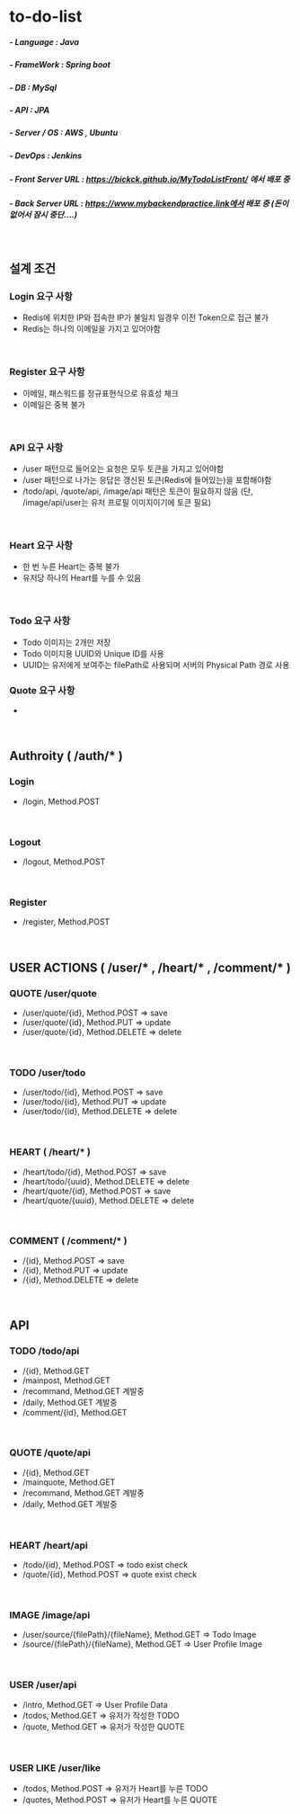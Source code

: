 # to-do-list

##### - Language    : Java
##### - FrameWork   : Spring boot
##### - DB          : MySql
##### - API         : JPA
##### - Server / OS : AWS , Ubuntu
##### - DevOps      : Jenkins
##### - Front Server URL :  https://bickck.github.io/MyTodoListFront/ 에서 배포 중
##### - Back Server URL :  https://www.mybackendpractice.link에서 배포 중 (돈이 없어서 잠시 중단....)

<br/>

## 설계 조건
### Login 요구 사항
  - Redis에 위치한 IP와 접속한 IP가 불일치 일경우 이전 Token으로 접근 불가
  - Redis는 하나의 이메일을 가지고 있어야함

<br/>

### Register 요구 사항
  - 이메일, 패스워드를 정규표현식으로 유효성 체크
  - 이메일은 중복 불가

<br/>

### API 요구 사항
  - /user 패턴으로 들어오는 요청은 모두 토큰을 가지고 있어야함
  - /user 패턴으로 나가는 응답은 갱신된 토큰(Redis에 들어있는)을 포함해야함
  - /todo/api, /quote/api, /image/api 패턴은 토큰이 필요하지 않음 (단, /image/api/user는 유저 프로필 이미지이기에 토큰 필요)

<br/>

### Heart 요구 사항
  - 한 번 누른 Heart는 중복 불가
  - 유저당 하나의 Heart를 누를 수 있음

<br/>

### Todo 요구 사항
  - Todo 이미지는 2개만 저장
  - Todo 이미지용 UUID와 Unique ID를 사용 
  - UUID는 유저에게 보여주는 filePath로 사용되며 서버의 Physical Path 경로 사용

### Quote 요구 사항
  - 

<br/>

## Authroity ( /auth/* )
### Login
  - /login, Method.POST

<br/>

### Logout
  - /logout, Method.POST

<br/>

### Register
  - /register, Method.POST

<br/>

## USER ACTIONS ( /user/* , /heart/* , /comment/* )

### QUOTE /user/quote
  - /user/quote/{id}, Method.POST => save
  - /user/quote/{id}, Method.PUT => update
  - /user/quote/{id}, Method.DELETE => delete

<br/>

### TODO /user/todo  
  - /user/todo/{id}, Method.POST => save
  - /user/todo/{id}, Method.PUT => update
  - /user/todo/{id}, Method.DELETE => delete

<br/>

### HEART ( /heart/* )
  - /heart/todo/{id}, Method.POST => save
  - /heart/todo/{uuid}, Method.DELETE => delete
  - /heart/quote/{id}, Method.POST => save
  - /heart/quote/{uuid}, Method.DELETE => delete

<br/>

### COMMENT ( /comment/* )
  - /{id}, Method.POST => save
  - /{id}, Method.PUT => update
  - /{id}, Method.DELETE => delete

<br/>

## API
### TODO /todo/api
  - /{id}, Method.GET
  - /mainpost, Method.GET
  - /recommand, Method.GET 계발중
  - /daily, Method.GET 계발중
  - /comment/{id}, Method.GET

<br/>

### QUOTE /quote/api
  - /{id}, Method.GET
  - /mainquote, Method.GET
  - /recommand, Method.GET 계발중
  - /daily, Method.GET 계발중

<br/>

### HEART /heart/api
  - /todo/{id}, Method.POST => todo exist check
  - /quote/{id}, Method.POST => quote exist check

<br/>

### IMAGE /image/api
  - /user/source/{filePath}/{fileName}, Method.GET => Todo Image
  - /source/{filePath}/{fileName}, Method.GET => User Profile Image
 
<br/>

### USER /user/api
  - /intro, Method.GET => User Profile Data
  - /todos, Method.GET => 유저가 작성한 TODO
  - /quote, Method.GET => 유저가 작성한 QUOTE

<br/>

### USER LIKE /user/like
  - /todos, Method.POST => 유저가 Heart를 누른 TODO
  - /quotes, Method.POST => 유저가 Heart를 누른 QUOTE

